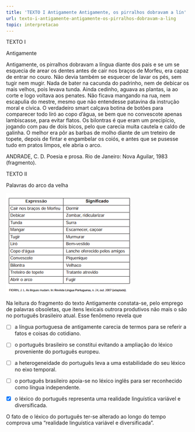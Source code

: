 ```yaml
---
title: 'TEXTO I Antigamente Antigamente, os pirralhos dobravam a lín'
url: texto-i-antigamente-antigamente-os-pirralhos-dobravam-a-ling
topic: interpretacao
---
```



TEXTO I

Antigamente

Antigamente, os pirralhos dobravam a língua diante dos pais e se um se esquecia de arear os dentes antes de cair nos braços de Morfeu, era capaz de entrar no couro. Não devia também se esquecer de lavar os pés, sem tugir nem mugir. Nada de bater na cacunda do padrinho, nem de debicar os mais velhos, pois levava tunda. Ainda cedinho, aguava as plantas, ia ao corte e logo voltava aos penates. Não ficava mangando na rua, nem escapulia do mestre, mesmo que não entendesse patavina da instrução moral e cívica. O verdadeiro smart calçava botina de botões para comparecer todo liró ao copo d’água, se bem que no convescote apenas lambiscasse, para evitar flatos. Os bilontras é que eram um precipício, jogando com pau de dois bicos, pelo que carecia muita cautela e caldo de galinha. O melhor era pôr as barbas de molho diante de um treteiro de topete, depois de fintar e engambelar os coiós, e antes que se pusesse tudo em pratos limpos, ele abria o arco.

ANDRADE, C. D. Poesia e prosa. Rio de Janeiro: Nova Aguilar, 1983 (fragmento).

TEXTO II

Palavras do arco da velha

![](f99dff68-3180-05d5-4470-a3c1cf7e715e.png)

Na leitura do fragmento do texto Antigamente constata-se, pelo emprego de palavras obsoletas, que itens lexicais outrora produtivos não mais o são no português brasileiro atual. Esse fenômeno revela que



- [ ] a língua portuguesa de antigamente carecia de termos para se referir a fatos e coisas do cotidiano.
- [ ] o português brasileiro se constitui evitando a ampliação do léxico proveniente do português europeu.
- [ ] a heterogeneidade do português leva a uma estabilidade do seu léxico no eixo temporal.
- [ ] o português brasileiro apoia-se no léxico inglês para ser reconhecido como língua independente.
- [x] o léxico do português representa uma realidade linguística variável e diversificada.


O fato de o léxico do português ter-se alterado ao longo do tempo comprova uma “realidade linguística variável e diversificada”.
